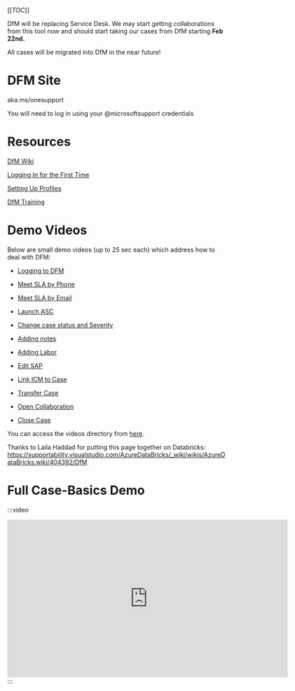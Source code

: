 [[_TOC_]]



DfM will be replacing Service Desk. We may start getting collaborations from this tool now and should start taking our cases from DfM starting **Feb **22nd.****

All cases will be migrated into DfM in the near future!

# DFM Site
aka.ms/onesupport

You will need to log in using your @microsoftsupport credentials

# Resources
[DfM Wiki](https://dev.azure.com/CSSToolsPM/Dynamics%20for%20Microsoft/_wiki/wikis/DfM/59/Welcome)

[Logging In for the First Time](https://dev.azure.com/CSSToolsPM/Dynamics%20for%20Microsoft/_wiki/wikis/DfM/9/READ-ME-New-Users)

[Setting Up Profiles](https://dev.azure.com/CSSToolsPM/Dynamics%20for%20Microsoft/_wiki/wikis/DfM/38/Getting-Started-Set-Up?anchor=setup-a-browser-profile)

[DfM Training](https://microsoftlmsap2.lms.sapsf.com/learning/user/learning/program/viewProgramDetails.do?OWASP_CSRFTOKEN=SUTU-CI7F-FB1P-HPGN-FMTS-W1SW-V0ZQ-C1XJ&fromSF=Y&programID=DfM_Dynamics_365_for_CSS&menuGroup=Learning&menuItem=Cur&fromDeepLink=true&hideProgramDetailsBackLink=true)

# Demo Videos
Below are small demo videos (up to 25 sec each) which address how to deal with DFM:

- [Logging to DFM]( https://microsofteur-my.sharepoint.com/:v:/g/personal/alsaleh_microsoft_com/EW_jL_Rf8AhLmTJjz52CB1EBp9VOrLLJrIARFzvJ67V-Pw?e=D0g9zY)

- [Meet SLA by Phone]( https://microsofteur-my.sharepoint.com/:v:/g/personal/alsaleh_microsoft_com/ETk8f-KWbQJFm2KpEWs7qBgBZvm-JF9emd56ya_cT-IK3Q?e=abUVoo)

- [Meet SLA by Email]( https://microsofteur-my.sharepoint.com/:v:/g/personal/alsaleh_microsoft_com/ESL95X4KpsVMhzbZHOfA7vgBwALD9yGtknSyjGog9MJpTQ?e=qERRBJ)

- [Launch ASC]( https://microsofteur-my.sharepoint.com/:v:/g/personal/alsaleh_microsoft_com/EdR6htGEBmNApUD2AnDlnbMB6OVwLfut68g9ovzvB07sFg?e=MO53xe)

- [Change case status and Severity]( https://microsofteur-my.sharepoint.com/:v:/g/personal/alsaleh_microsoft_com/EaLcXz5xdMpPntEfvlW27KwBkiXbYJyFQzCWDwiHmNObTA?e=u713cd)

- [Adding notes]( https://microsofteur-my.sharepoint.com/:v:/g/personal/alsaleh_microsoft_com/EZXXi8p0LC9EmznUiqFycBcBnGWLQu9pQjiClNYxYEbXsg?e=k7i9R0)

- [Adding Labor]( https://microsofteur-my.sharepoint.com/:v:/g/personal/alsaleh_microsoft_com/EYu9SmBQl7lDjJ0bTWeOpDgB2a_JM52YoYG6Yrrdzz2wZQ?e=OrRJVP)

- [Edit SAP]( https://microsofteur-my.sharepoint.com/:v:/g/personal/alsaleh_microsoft_com/EQBQa20ZbXxLlhmVm6oNkysB3gmEjMs4JHcEXVs9GB2kbA?e=CfoBwZ)

- [Link ICM to Case]( https://microsofteur-my.sharepoint.com/:v:/g/personal/alsaleh_microsoft_com/EecioVSrRhZOhwvZE8IdxK0BiRdjlcZmi5D5712KzNn1aQ?e=awh0iD)

- [Transfer Case]( https://microsofteur-my.sharepoint.com/:v:/g/personal/alsaleh_microsoft_com/EepK-PAdQDxPlgj02UBEtzkB_PU_SMr3WlLXKQYMa8DzsA?e=WbAvfa)

- [Open Collaboration]( https://microsofteur-my.sharepoint.com/:v:/g/personal/alsaleh_microsoft_com/ESg5Sh0UBQRIn83D-LuXIEoBlZWP48AAAMO1h_QOWHwbTA?e=txhulO)

- [Close Case]( https://microsofteur-my.sharepoint.com/:v:/g/personal/alsaleh_microsoft_com/EcXNcSZKJUBKrobH5qrQ2bUBfDAegJ3TlVp2NtXbN2Rw5A?e=Rjo17r)

You can access the videos directory from [here](https://microsofteur-my.sharepoint.com/:f:/g/personal/alsaleh_microsoft_com/EgldWZVesCxCgej8LLSBGIQBMiAU6_GxCsFBykMPAeOPRQ?e=NdH840).


Thanks to Laila Haddad for putting this page together on Databricks: https://supportability.visualstudio.com/AzureDataBricks/_wiki/wikis/AzureDataBricks.wiki/404392/DfM

# Full Case-Basics Demo
:::video
<iframe width="640" height="360" src="https://msit.microsoftstream.com/embed/video/2363a1ff-0400-85a8-f50c-f1eb75567446?autoplay=false&amp;showinfo=true" allowfullscreen style="border:none;"></iframe>
:::
